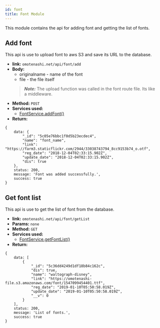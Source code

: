 ```yaml
---
id: font
title: Font Module
---
```


This module contains the api for adding font and getting the list of fonts.

## Add font
This api is use to upload font to aws S3 and save its URL to the database.
- **link:** `omotenashi.net/api/font/add`
- **Body:**    
    * originalname - name of the font
    * file - the file itself
    > __*Note:*__ The upload function was called in the font route file. Its like a middleware.
- **Method:** `POST`
- **Services used:**
    * [FontService.addFont()](http://localhost:3000/docs/backend-guide/services#addfont)
- **Return:** 
```
{
    data: {
        "_id": "5c05e76bbc1f0d5b23ecdec4",
        "name": "font_name",
        "link": "https://farm3.staticflickr.com/2944/33038743794_8cc9153b74_o.otf",
        "reg_date": "2018-12-04T02:33:15.902Z",
        "update_date": "2018-12-04T02:33:15.902Z",
        "dis": true
    }, 
    status: 200, 
    message: 'Font was added successfully.', 
    success: true
}
```

## Get font list
This api is use to get the list of font from the database.
- **link:** `omotenashi.net/api/font/getList`
- **Params:** `none`
- **Method:** `GET`
- **Services used:**
    * [FontService.getFontList()](http://localhost:3000/docs/backend-guide/services#getfontlist)
- **Return:** 
```
{
    data: [
        {
            "_id": "5c36dd4249d1df18b84c162c",
            "dis": true,
            "name": "waltograph-disney",
            "link": "https://omotenashi-file.s3.amazonaws.com/font/1547099454401.ttf",
            "reg_date": "2019-01-10T05:50:58.019Z",
            "update_date": "2019-01-10T05:50:58.019Z",
            "__v": 0
        }
    ], 
    status: 200, 
    message: 'List of fonts.', 
    success: true
}
```
